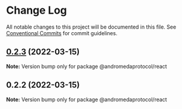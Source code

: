 # Change Log

All notable changes to this project will be documented in this file.
See [Conventional Commits](https://conventionalcommits.org) for commit guidelines.

## [0.2.3](https://github.com/andromedaprotocol/design-system/compare/@andromedaprotocol/react@0.2.2...@andromedaprotocol/react@0.2.3) (2022-03-15)

**Note:** Version bump only for package @andromedaprotocol/react





## 0.2.2 (2022-03-15)

**Note:** Version bump only for package @andromedaprotocol/react
